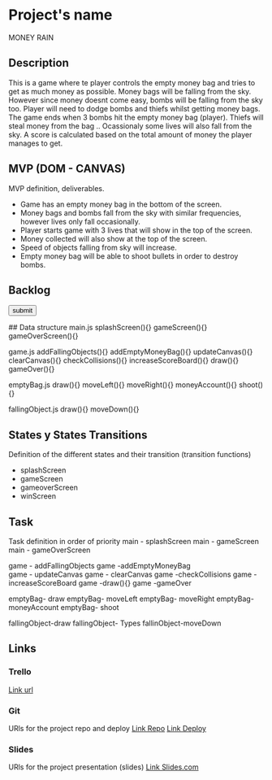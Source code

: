 # Project's name
MONEY RAIN

## Description
This is a game where te player controls the empty money bag and tries to get as much money as possible. Money bags will be falling from the sky. However since money doesnt come easy, bombs will be falling from the sky too. Player will need to dodge bombs and thiefs whilst getting money bags. The game ends when 3 bombs hit the empty money bag (player). Thiefs will steal money from the bag .. Ocassionaly some lives will also fall from the sky. A score is calculated based on the total amount of money the player manages to get.



## MVP (DOM - CANVAS)
MVP definition, deliverables.
- Game has an empty money bag in the bottom of the screen.
- Money bags and bombs fall from the sky with similar frequencies, however lives only fall occasionally.
- Player starts game with 3 lives that will show in the top of the screen.
- Money collected will also show at the top of the screen.
- Speed of objects falling from sky will increase.
- Empty money bag will be able to shoot bullets in order to destroy bombs.



## Backlog

<p class="names"><input type="button" name="submit" value="submit" onclick="processFormData();" ></p>
## Data structure
main.js 
splashScreen(){}
gameScreen(){}
gameOverScreen(){}


game.js
addFallingObjects(){}
addEmptyMoneyBag(){}
updateCanvas(){}
clearCanvas(){}
checkCollisions(){}
increaseScoreBoard(){}
draw(){}
gameOver(){}

emptyBag.js
draw(){}
moveLeft(){}
moveRight(){}
moneyAccount(){}
shoot(){}

fallingObject.js
draw(){}
moveDown(){}



## States y States Transitions
Definition of the different states and their transition (transition functions)

- splashScreen
- gameScreen
- gameoverScreen
- winScreen


## Task
Task definition in order of priority 
main - splashScreen
main - gameScreen
main - gameOverScreen

game - addFallingObjects
game -addEmptyMoneyBag    
game - updateCanvas
game - clearCanvas
game -checkCollisions
game -increaseScoreBoard
game -draw(){}
game -gameOver

emptyBag- draw
emptyBag- moveLeft
emptyBag- moveRight
emptyBag- moneyAccount
emptyBag- shoot

fallingObject-draw
fallingObject- Types
fallinObject-moveDown


## Links


### Trello
[Link url](https://trello.com/b/sqoioQra/game-plan)


### Git
URls for the project repo and deploy
[Link Repo](https://github.com/javiasua/MoneyRain.git)
[Link Deploy](https://javiasua.github.io/MoneyRain/)


### Slides
URls for the project presentation (slides)
[Link Slides.com](http://slides.com)